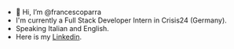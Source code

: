 - 👋 Hi, I’m @francescoparra
- I'm currently a Full Stack Developer Intern in Crisis24 (Germany).
- Speaking Italian and English.
- Here is my [Linkedin](https://www.linkedin.com/in/francescoparra/).


